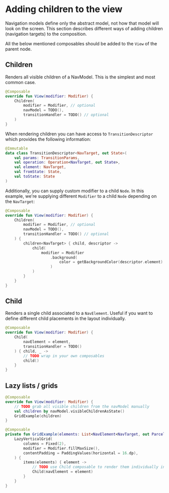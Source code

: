 # Adding children to the view

Navigation models define only the abstract model, not how that model will look on the screen. This section describes different ways of adding children (navigation targets) to the composition.

All the below mentioned composables should be added to the `View` of the parent node.


## Children

Renders all visible children of a NavModel. This is the simplest and most common case.

```kotlin
@Composable
override fun View(modifier: Modifier) {
    Children(
        modifier = Modifier, // optional
        navModel = TODO(),
        transitionHandler = TODO() // optional
    )
}
```

When rendering children you can have access to `TransitionDescriptor` which provides the following information:

```kotlin
@Immutable
data class TransitionDescriptor<NavTarget, out State>(
    val params: TransitionParams,
    val operation: Operation<NavTarget, out State>,
    val element: NavTarget,
    val fromState: State,
    val toState: State
)
```

Additionally, you can supply custom modifier to a child `Node`. In this example, we're supplying different `Modifier`
to a child `Node` depending on the `NavTarget`: 

```kotlin
@Composable
override fun View(modifier: Modifier) {
    Children(
        modifier = Modifier, // optional
        navModel = TODO(),
        transitionHandler = TODO() // optional
    ) {
        children<NavTarget> { child, descriptor ->
            child(
                modifier = Modifier
                    .background(
                        color = getBackgroundColor(descriptor.element)
                    )
            )
        }
    }
}
```

## Child

Renders a single child associated to a `NavElement`. Useful if you want to define different child placements in the layout individually. 

```kotlin
@Composable
override fun View(modifier: Modifier) {
    Child(
        navElement = element,
        transitionHandler = TODO()
    ) { child, _ ->
        // TODO wrap in your own composables
        child()
    }
}
```

## Lazy lists / grids

```kotlin
@Composable
override fun View(modifier: Modifier) {
    // TODO grab all visible children from the navModel manually
    val children by navModel.visibleChildrenAsState()
    GridExample(children)
}

@Composable
private fun GridExample(elements: List<NavElement<NavTarget, out Parcelable?>>) {
    LazyVerticalGrid(
        columns = Fixed(2),
        modifier = Modifier.fillMaxSize(),
        contentPadding = PaddingValues(horizontal = 16.dp),
    ) {
        items(elements) { element ->
            // TODO use Child composable to render them individually inside the list / grid
            Child(navElement = element)
        }
    }
}
```

